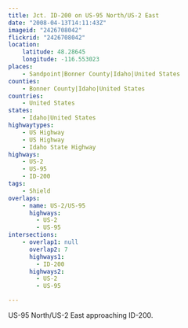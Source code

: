 ```yaml
---
title: Jct. ID-200 on US-95 North/US-2 East
date: "2008-04-13T14:11:43Z"
imageid: "2426708042"
flickrid: "2426708042"
location:
    latitude: 48.28645
    longitude: -116.553023
places:
    - Sandpoint|Bonner County|Idaho|United States
counties:
    - Bonner County|Idaho|United States
countries:
    - United States
states:
    - Idaho|United States
highwaytypes:
    - US Highway
    - US Highway
    - Idaho State Highway
highways:
    - US-2
    - US-95
    - ID-200
tags:
    - Shield
overlaps:
    - name: US-2/US-95
      highways:
        - US-2
        - US-95
intersections:
    - overlap1: null
      overlap2: 7
      highways1:
        - ID-200
      highways2:
        - US-2
        - US-95

---
```

US-95 North/US-2 East approaching ID-200.